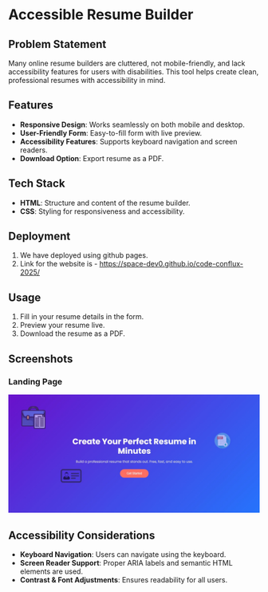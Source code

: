 # Accessible Resume Builder

## Problem Statement
Many online resume builders are cluttered, not mobile-friendly, and lack accessibility features for users with disabilities. This tool helps create clean, professional resumes with accessibility in mind.

## Features
- **Responsive Design**: Works seamlessly on both mobile and desktop.
- **User-Friendly Form**: Easy-to-fill form with live preview.
- **Accessibility Features**: Supports keyboard navigation and screen readers.
- **Download Option**: Export resume as a PDF.

## Tech Stack
- **HTML**: Structure and content of the resume builder.
- **CSS**: Styling for responsiveness and accessibility.

## Deployment

1. We have deployed using github pages.
2. Link for the website is - https://space-dev0.github.io/code-conflux-2025/

## Usage
1. Fill in your resume details in the form.
2. Preview your resume live.
3. Download the resume as a PDF.

## Screenshots
### Landing Page
![My Image](./resources/Frontpage.jpg)


## Accessibility Considerations
- **Keyboard Navigation**: Users can navigate using the keyboard.
- **Screen Reader Support**: Proper ARIA labels and semantic HTML elements are used.
- **Contrast & Font Adjustments**: Ensures readability for all users.

